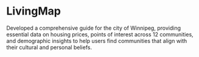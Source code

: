 # LivingMap
Developed a comprehensive guide for the city of Winnipeg, providing essential data on housing prices, points of interest across 12 communities, and demographic insights to help users find communities that align with their cultural and personal beliefs.
